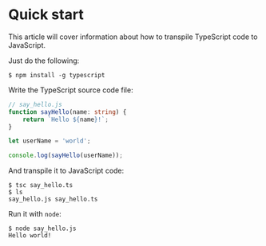 # Quick start
This article will cover information about how to transpile TypeScript code to JavaScript.

Just do the following:
```console
$ npm install -g typescript
```

Write the TypeScript source code file:
```typescript
// say_hello.js
function sayHello(name: string) {
    return `Hello ${name}!`;
}

let userName = 'world';

console.log(sayHello(userName));
```

And transpile it to JavaScript code:
```console
$ tsc say_hello.ts
$ ls
say_hello.js say_hello.ts
```

Run it with `node`:
```console
$ node say_hello.js
Hello world!
```

